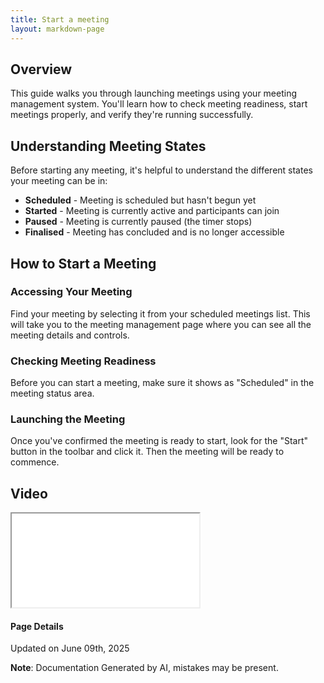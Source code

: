 ```yaml
---
title: Start a meeting
layout: markdown-page
---
```

## Overview

This guide walks you through launching meetings using your meeting management system. You'll learn how to check meeting readiness, start meetings properly, and verify they're running successfully.

## Understanding Meeting States

Before starting any meeting, it's helpful to understand the different states your meeting can be in:

- **Scheduled** - Meeting is scheduled but hasn't begun yet
- **Started** - Meeting is currently active and participants can join
- **Paused** - Meeting is currently paused (the timer stops)
- **Finalised** - Meeting has concluded and is no longer accessible

## How to Start a Meeting

### Accessing Your Meeting
Find your meeting by selecting it from your scheduled meetings list. This will take you to the meeting management page where you can see all the meeting details and controls.

### Checking Meeting Readiness
Before you can start a meeting, make sure it shows as "Scheduled" in the meeting status area.

### Launching the Meeting
Once you've confirmed the meeting is ready to start, look for the "Start" button in the toolbar and click it. Then the meeting will be ready to commence.
## Video 
<div class="container my-5">
	<div class="embed-responsive embed-responsive-16by9">
		<iframe class="embed-responsive-item" src="..\media\meetings\start_a_meeting\Start_a_meeting.webm" allowfullscreen></iframe>
	</div>
</div>

#### Page Details
Updated on June 09th, 2025

**Note**: Documentation Generated by AI, mistakes may be present.
